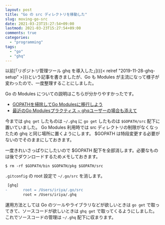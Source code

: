 ```yaml
---
layout: post
title: "Go の src ディレクトリを移動した"
slug: moving-go-src
date: 2021-03-23T15:27:54+09:00
lastmod: 2021-03-23T15:27:54+09:00
comments: true
categories:
  - "programming"
tags:
  - "go"
  - "ghq"
---
```


以前[「リポジトリ管理ツール ghq を導入した」]({{< relref "2019-11-28-ghq-setup" >}})という記事を書きましたが、Go も Modules が主流になって様子が変わったので、一度整理することにしました。

Go の Modules についての説明はこちらが分かりやすかったです。

- [GOPATHを掃除してGo Modulesに移行しよう](https://techblog.kayac.com/migration-gopath-to-go-modules)
- [最近のGo Modulesプラクティス ~ ghqユーザーの場合も添えて](https://songmu.jp/riji/entry/2019-03-28-go-modules.html)

今までは `ghq get` したものは `~/.ghq` に `go get` したものは `$GOPATH/src` 配下に置いていました。
Go Modules 利用時では src ディレクトリの制限がなくなったため ghq と同じ場所に置くようにします。
$GOPATH は特段変更する必要がないのでそのままにしておきます。

一度きれいさっぱりにしたいので $GOPATH 配下を全部消します。必要なものは後でダウンロードするためメモしておきます。
```shell
$ rm -rf $GOPATH/bin $GOPATH/pkg $GOPATH/src
```

`.gitconfig` の root 設定で `~/.go/src` を消します。

```diff
 [ghq]
-       root = /Users/iriya/.go/src
        root = /Users/iriya/.ghq
```

運用方法としては Go のツールやライブラリなどが欲しいときは `go get` で取ってきて、ソースコードが欲しいときは `ghq get` で取ってくるようにしました。
これでソースコードの管理は `~/.ghq` 配下に収まります。